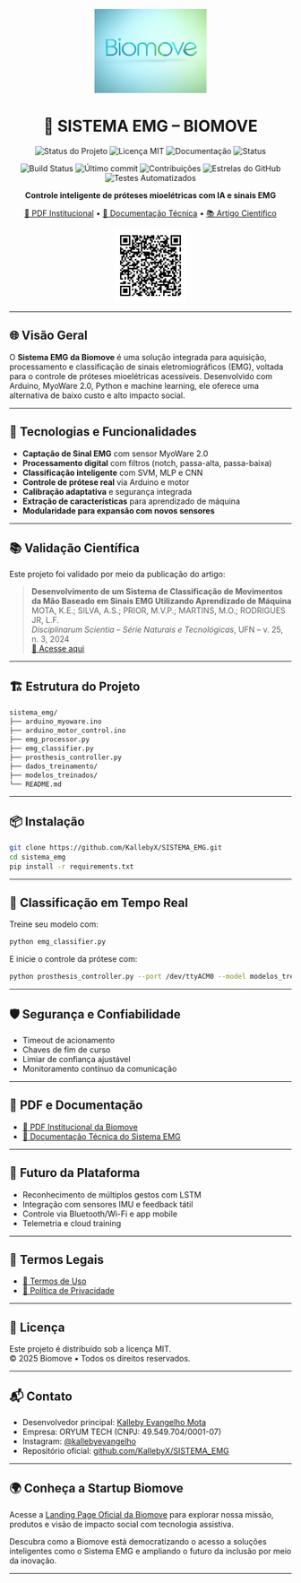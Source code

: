 <p align="center">
  <img src="docs/pt-br/assets/biomove_logo.jpeg" width="200" alt="Biomove Logo"/>
</p>


<h1 align="center">🧠 SISTEMA EMG – BIOMOVE</h1>

<p align="center">
  <img alt="Status do Projeto" src="https://img.shields.io/badge/vers%C3%A3o-1.0.0-blue?style=for-the-badge">
  <img alt="Licença MIT" src="https://img.shields.io/badge/licença-MIT-green?style=for-the-badge">
  <img alt="Documentação" src="https://img.shields.io/badge/wiki-disponível-lightgrey?style=for-the-badge">
  <img alt="Status" src="https://img.shields.io/badge/deploy-GitHub%20Pages-success?style=for-the-badge">
</p>

<p align="center">
  <img alt="Build Status" src="https://img.shields.io/github/actions/workflow/status/KallebyX/SISTEMA_EMG/gh-pages.yml?branch=main&label=build&style=for-the-badge">
  <img alt="Último commit" src="https://img.shields.io/github/last-commit/KallebyX/SISTEMA_EMG?style=for-the-badge">
  <img alt="Contribuições" src="https://img.shields.io/github/contributors/KallebyX/SISTEMA_EMG?style=for-the-badge">
  <img alt="Estrelas do GitHub" src="https://img.shields.io/github/stars/KallebyX/SISTEMA_EMG?style=for-the-badge">
  <img alt="Testes Automatizados" src="https://img.shields.io/badge/testes-automatizados-blueviolet?style=for-the-badge">
</p>

<p align="center"><strong>Controle inteligente de próteses mioelétricas com IA e sinais EMG</strong></p>

<p align="center">
  <a href="https://kallebyx.github.io/SISTEMA_EMG/pt-br/assets/biomove_documentacao_institucional.pdf">📘 PDF Institucional</a> •
  <a href="https://kallebyx.github.io/SISTEMA_EMG/pt-br/assets/sistema_emg_documentacao_final.pdf">📄 Documentação Técnica</a> •
  <a href="https://doi.org/10.37779/nt.v25i3.5214">📚 Artigo Científico</a>
</p>

<p align="center">
  <img src="docs/pt-br/assets/qr_biomove_pdf.png" width="130" alt="QR Code PDF Institucional">
</p>

---

## 🌐 Visão Geral

O **Sistema EMG da Biomove** é uma solução integrada para aquisição, processamento e classificação de sinais eletromiográficos (EMG), voltada para o controle de próteses mioelétricas acessíveis. Desenvolvido com Arduino, MyoWare 2.0, Python e machine learning, ele oferece uma alternativa de baixo custo e alto impacto social.

---

## 🚀 Tecnologias e Funcionalidades

- **Captação de Sinal EMG** com sensor MyoWare 2.0
- **Processamento digital** com filtros (notch, passa-alta, passa-baixa)
- **Classificação inteligente** com SVM, MLP e CNN
- **Controle de prótese real** via Arduino e motor
- **Calibração adaptativa** e segurança integrada
- **Extração de características** para aprendizado de máquina
- **Modularidade para expansão com novos sensores**

---

## 📚 Validação Científica

Este projeto foi validado por meio da publicação do artigo:

> **Desenvolvimento de um Sistema de Classificação de Movimentos da Mão Baseado em Sinais EMG Utilizando Aprendizado de Máquina**  
> MOTA, K.E.; SILVA, A.S.; PRIOR, M.V.P.; MARTINS, M.O.; RODRIGUES JR, L.F.  
> *Disciplinarum Scientia – Série Naturais e Tecnológicas*, UFN – v. 25, n. 3, 2024  
> [📖 Acesse aqui](https://doi.org/10.37779/nt.v25i3.5214)

---

## 🏗️ Estrutura do Projeto

```
sistema_emg/
├── arduino_myoware.ino
├── arduino_motor_control.ino
├── emg_processor.py
├── emg_classifier.py
├── prosthesis_controller.py
├── dados_treinamento/
├── modelos_treinados/
└── README.md
```

---

## 📦 Instalação

```bash
git clone https://github.com/KallebyX/SISTEMA_EMG.git
cd sistema_emg
pip install -r requirements.txt
```

---

## 🧠 Classificação em Tempo Real

Treine seu modelo com:

```bash
python emg_classifier.py
```

E inicie o controle da prótese com:

```bash
python prosthesis_controller.py --port /dev/ttyACM0 --model modelos_treinados/svm_model.pkl
```

---

## 🛡️ Segurança e Confiabilidade

- Timeout de acionamento
- Chaves de fim de curso
- Limiar de confiança ajustável
- Monitoramento contínuo da comunicação

---

## 📘 PDF e Documentação

- [📘 PDF Institucional da Biomove](https://kallebyx.github.io/SISTEMA_EMG/pt-br/assets/biomove_documentacao_institucional.pdf)
- [📄 Documentação Técnica do Sistema EMG](https://kallebyx.github.io/SISTEMA_EMG/pt-br/assets/sistema_emg_documentacao_final.pdf)

---

## 🧠 Futuro da Plataforma

- Reconhecimento de múltiplos gestos com LSTM
- Integração com sensores IMU e feedback tátil
- Controle via Bluetooth/Wi-Fi e app mobile
- Telemetria e cloud training

---

## 📄 Termos Legais

- [📘 Termos de Uso](TERMS_OF_USE.md)
- [🔐 Política de Privacidade](PRIVACY_POLICY.md)

---

## 🧾 Licença

Este projeto é distribuído sob a licença MIT.  
© 2025 Biomove • Todos os direitos reservados.

---

## 📬 Contato

- Desenvolvedor principal: [Kalleby Evangelho Mota](mailto:kallebyevangelho03@gmail.com)
- Empresa: ORYUM TECH (CNPJ: 49.549.704/0001-07)
- Instagram: [@kallebyevangelho](https://instagram.com/kallebyevangelho)
- Repositório oficial: [github.com/KallebyX/SISTEMA_EMG](https://github.com/KallebyX/SISTEMA_EMG)

---

## 🌍 Conheça a Startup Biomove

Acesse a [Landing Page Oficial da Biomove](https://kallebyx.github.io/Biomove) para explorar nossa missão, produtos e visão de impacto social com tecnologia assistiva.

Descubra como a Biomove está democratizando o acesso a soluções inteligentes como o Sistema EMG e ampliando o futuro da inclusão por meio da inovação.

---
